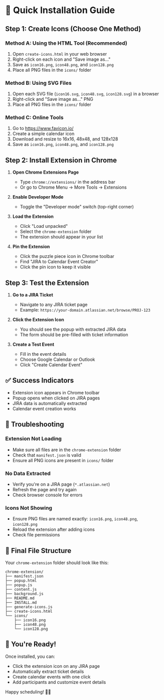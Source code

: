 # 🚀 Quick Installation Guide

## Step 1: Create Icons (Choose One Method)

### Method A: Using the HTML Tool (Recommended)
1. Open `create-icons.html` in your web browser
2. Right-click on each icon and "Save image as..."
3. Save as `icon16.png`, `icon48.png`, and `icon128.png`
4. Place all PNG files in the `icons/` folder

### Method B: Using SVG Files
1. Open each SVG file (`icon16.svg`, `icon48.svg`, `icon128.svg`) in a browser
2. Right-click and "Save image as..." PNG
3. Place all PNG files in the `icons/` folder

### Method C: Online Tools
1. Go to https://www.favicon.io/
2. Create a simple calendar icon
3. Download and resize to 16x16, 48x48, and 128x128
4. Save as `icon16.png`, `icon48.png`, and `icon128.png`

## Step 2: Install Extension in Chrome

1. **Open Chrome Extensions Page**
   - Type `chrome://extensions/` in the address bar
   - Or go to Chrome Menu → More Tools → Extensions

2. **Enable Developer Mode**
   - Toggle the "Developer mode" switch (top-right corner)

3. **Load the Extension**
   - Click "Load unpacked"
   - Select the `chrome-extension` folder
   - The extension should appear in your list

4. **Pin the Extension**
   - Click the puzzle piece icon in Chrome toolbar
   - Find "JIRA to Calendar Event Creator"
   - Click the pin icon to keep it visible

## Step 3: Test the Extension

1. **Go to a JIRA Ticket**
   - Navigate to any JIRA ticket page
   - Example: `https://your-domain.atlassian.net/browse/PROJ-123`

2. **Click the Extension Icon**
   - You should see the popup with extracted JIRA data
   - The form should be pre-filled with ticket information

3. **Create a Test Event**
   - Fill in the event details
   - Choose Google Calendar or Outlook
   - Click "Create Calendar Event"

## ✅ Success Indicators

- Extension icon appears in Chrome toolbar
- Popup opens when clicked on JIRA pages
- JIRA data is automatically extracted
- Calendar event creation works

## 🔧 Troubleshooting

### Extension Not Loading
- Make sure all files are in the `chrome-extension` folder
- Check that `manifest.json` is valid
- Ensure all PNG icons are present in `icons/` folder

### No Data Extracted
- Verify you're on a JIRA page (`*.atlassian.net`)
- Refresh the page and try again
- Check browser console for errors

### Icons Not Showing
- Ensure PNG files are named exactly: `icon16.png`, `icon48.png`, `icon128.png`
- Reload the extension after adding icons
- Check file permissions

## 📁 Final File Structure

Your `chrome-extension` folder should look like this:
```
chrome-extension/
├── manifest.json
├── popup.html
├── popup.js
├── content.js
├── background.js
├── README.md
├── INSTALL.md
├── generate-icons.js
├── create-icons.html
└── icons/
    ├── icon16.png
    ├── icon48.png
    └── icon128.png
```

## 🎉 You're Ready!

Once installed, you can:
- Click the extension icon on any JIRA page
- Automatically extract ticket details
- Create calendar events with one click
- Add participants and customize event details

Happy scheduling! 🎯📅 